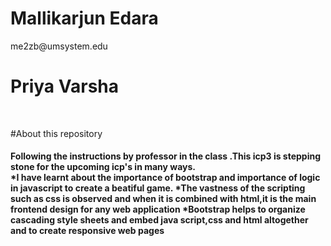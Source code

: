 
<h1>Mallikarjun Edara</h1>
me2zb@umsystem.edu

<h1>Priya Varsha </h1></br>

#About this repository </br>
<h4>Following the instructions by professor in the class .This icp3 is stepping stone for the upcoming icp's in many ways.</br>
*I have learnt about the importance of bootstrap and importance of logic in javascript to create a beatiful game.
*The vastness of the scripting such as css is observed and when it is combined with html,it is the main frontend design for any web application
*Bootstrap helps to organize cascading style sheets and embed java script,css and html altogether and to create responsive web pages





